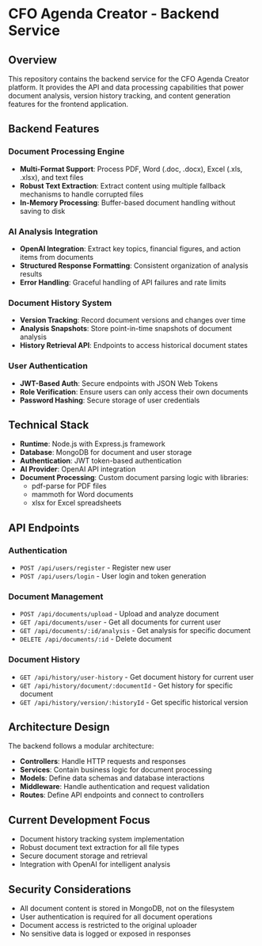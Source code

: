 # CFO Agenda Creator - Backend Service

## Overview

This repository contains the backend service for the CFO Agenda Creator platform. It provides the API and data processing capabilities that power document analysis, version history tracking, and content generation features for the frontend application.

## Backend Features

### Document Processing Engine
- **Multi-Format Support**: Process PDF, Word (.doc, .docx), Excel (.xls, .xlsx), and text files
- **Robust Text Extraction**: Extract content using multiple fallback mechanisms to handle corrupted files
- **In-Memory Processing**: Buffer-based document handling without saving to disk

### AI Analysis Integration
- **OpenAI Integration**: Extract key topics, financial figures, and action items from documents
- **Structured Response Formatting**: Consistent organization of analysis results
- **Error Handling**: Graceful handling of API failures and rate limits

### Document History System
- **Version Tracking**: Record document versions and changes over time
- **Analysis Snapshots**: Store point-in-time snapshots of document analysis
- **History Retrieval API**: Endpoints to access historical document states

### User Authentication
- **JWT-Based Auth**: Secure endpoints with JSON Web Tokens
- **Role Verification**: Ensure users can only access their own documents
- **Password Hashing**: Secure storage of user credentials

## Technical Stack

- **Runtime**: Node.js with Express.js framework
- **Database**: MongoDB for document and user storage
- **Authentication**: JWT token-based authentication
- **AI Provider**: OpenAI API integration
- **Document Processing**: Custom document parsing logic with libraries:
  - pdf-parse for PDF files
  - mammoth for Word documents
  - xlsx for Excel spreadsheets

## API Endpoints

### Authentication
- `POST /api/users/register` - Register new user
- `POST /api/users/login` - User login and token generation

### Document Management
- `POST /api/documents/upload` - Upload and analyze document
- `GET /api/documents/user` - Get all documents for current user
- `GET /api/documents/:id/analysis` - Get analysis for specific document
- `DELETE /api/documents/:id` - Delete document

### Document History
- `GET /api/history/user-history` - Get document history for current user
- `GET /api/history/document/:documentId` - Get history for specific document
- `GET /api/history/version/:historyId` - Get specific historical version

## Architecture Design

The backend follows a modular architecture:
- **Controllers**: Handle HTTP requests and responses
- **Services**: Contain business logic for document processing
- **Models**: Define data schemas and database interactions
- **Middleware**: Handle authentication and request validation
- **Routes**: Define API endpoints and connect to controllers

## Current Development Focus

- Document history tracking system implementation
- Robust document text extraction for all file types
- Secure document storage and retrieval
- Integration with OpenAI for intelligent analysis

## Security Considerations

- All document content is stored in MongoDB, not on the filesystem
- User authentication is required for all document operations
- Document access is restricted to the original uploader
- No sensitive data is logged or exposed in responses
